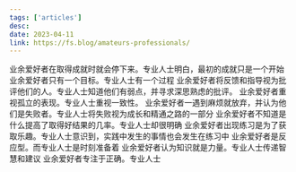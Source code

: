 ```yaml
---
tags: ['articles']
desc: 
date: 2023-04-11
link: https://fs.blog/amateurs-professionals/
---
```


业余爱好者在取得成就时就会停下来。专业人士明白，最初的成就只是一个开始
业余爱好者只有一个目标。专业人士有一个过程
业余爱好者将反馈和指导视为批评他们的人。专业人士知道他们有弱点，并寻求深思熟虑的批评。
业余爱好者重视孤立的表现。专业人士重视一致性。
业余爱好者一遇到麻烦就放弃，并认为他们是失败者。专业人士将失败视为成长和精通之路的一部分
业余爱好者不知道是什么提高了取得好结果的几率。专业人士却很明确
业余爱好者出现练习是为了获取乐趣。专业人士意识到，实践中发生的事情也会发生在练习中 
业余爱好者是反应型。而专业人士是时刻准备着
业余爱好者认为知识就是力量。专业人士传递智慧和建议
业余爱好者专注于正确。专业人士




















